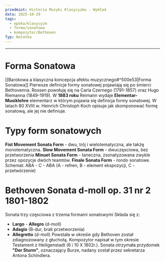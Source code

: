 ```yaml
---
przedmiot: Historia Muzyki Klasycyzmu - Wykład
data: 2025-10-29
tags:
  - epoka/klasycyzm
  - forma/sonatowa
  - kompozytor/Bethoven
Typ: Notatka
---
```

---
# Forma Sonatowa
[[Barokowa a klasyczna koncepcja afektu muzycznego#^500e53|Forma Sonatowa]]
Pierwsze definicje formy sonatowej pojawiają się po śmierci Bethovenna. Rossen powołuję się na Carla Czernego (1791-1857) oraz Hugo Riemanna (1849-1919). W **1883 roku** Reimann wydaje **Elementar-Musiklehre** elementarz w którym pojawia się definicja formy sonatowej.
W latach 80 XVIII w. Heinrich Christoph Koch opisuje jak skomponować formę sonatową, ale jej nie definiuje.

# Typy form sonatowych
**Fist Movement Sonata Form** - dwu, trój i wielotematyczna, ale takżę monotematyczna.
**Slow Movement Sonata Form** -  dwuczęsciowa, bez przetworzenia
**Minuet Sonata Form** - taneczna, zsonatyzowana zwykle przez opozycje dwóch teamtów.
**Finale Sonata Form** - rondo sonatowe. Schemat: ABA - C - ABA (A - refren, B - element ekspozycji, C - przetwórzenie)

# Bethoven Sonata d-moll op. 31 nr 2 1801-1802
Sonata trzy częsciowa z trzema formami sonatowymi
Składa się z:
- **Largo** - **Allegro** (d-moll)
- **Adagio** (B-dur, brak przetworzenia)
- **Allegretto** (d-moll)
Powstała w okreśie gdy Bethoven został zdiagnozowany z głuchotą. Kompozytor napisał w tym okresie Testament z Heiligenstadt (6 i 10 X 1802r.). Sonata otrzymała przydomek **"Der Sturm"**, oznaczający Burze, nadany został przez sekretarza Antona Schindlera.